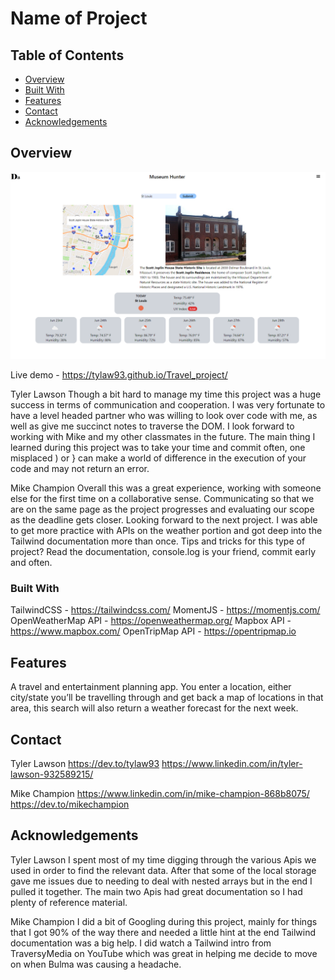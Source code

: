 # Name of Project

## Table of Contents

- [Overview](#overview)
- [Built With](#built-with)
- [Features](#features)
- [Contact](#contact)
- [Acknowledgements](#acknowledgements)

## Overview

![rravel application demo 1](./assets/img/museum_hunter_demo.png)

Live demo - https://tylaw93.github.io/Travel_project/

Tyler Lawson
Though a bit hard to manage my time this project was a huge success in terms of communication and cooperation. I was very fortunate to have a level headed partner who was willing to look over code with me, as well as give me succinct notes to traverse the DOM. I look forward to working with Mike and my other classmates in the future.
The main thing I learned during this project was to take your time and commit often, one misplaced ) or } can make a world of difference in the execution of your code and may not return an error.

Mike Champion
Overall this was a great experience, working with someone else for the first time on a collaborative sense. Communicating so that we are on the same page as the project progresses and evaluating our scope as the deadline gets closer. Looking forward to the next project.
I was able to get more practice with APIs on the weather portion and got deep into the Tailwind documentation more than once.
Tips and tricks for this type of project? Read the documentation, console.log is your friend, commit early and often.

### Built With

TailwindCSS - https://tailwindcss.com/
MomentJS - https://momentjs.com/
OpenWeatherMap API - https://openweathermap.org/
Mapbox API - https://www.mapbox.com/
OpenTripMap API - https://opentripmap.io

## Features

A travel and entertainment planning app. You enter a location, either city/state you’ll be travelling through and get back a map of locations in that area, this search will also return a weather forecast for the next week.

## Contact

Tyler Lawson
https://dev.to/tylaw93
https://www.linkedin.com/in/tyler-lawson-932589215/

Mike Champion
https://www.linkedin.com/in/mike-champion-868b8075/
https://dev.to/mikechampion

## Acknowledgements

Tyler Lawson
I spent most of my time digging through the various Apis we used in order to find the relevant data. After that some of the local storage gave me issues due to needing to deal with nested arrays but in the end I pulled it together. The main two Apis had great documentation so I had plenty of reference material.

Mike Champion
I did a bit of Googling during this project, mainly for things that I got 90% of the way there and needed a little hint at the end Tailwind documentation was a big help. I did watch a Tailwind intro from TraversyMedia on YouTube which was great in helping me decide to move on when Bulma was causing a headache.
